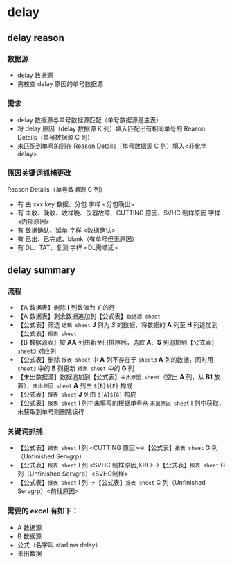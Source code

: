 # delay

## delay reason

### 数据源

- delay 数据源
- 需核查 delay 原因的单号数据源

### 需求

- delay 数据源与单号数据源匹配（单号数据源是主表）
- 将 delay 原因（delay 数据源 K 列）填入匹配出有相同单号的 Reason Details（单号数据源 C 列）
- 未匹配到单号的则在 Reason Details（单号数据源 C 列）填入<非化学 delay>

### 原因关键词抓捕更改

Reason Details（单号数据源 C 列）

- 有 由 xxx key 数据、分包 字样 <分包晚出>
- 有 未收、晚收、收样晚、仪器故障、CUTTING 原因、SVHC 制样原因 字样 <内部原因>
- 有 数据确认、延单 字样 <数据确认>
- 有 已出、已完成、blank（有单号但无原因）<delay>
- 有 DL、TAT、复测 字样 <DL需顺延>

## delay summary

### 流程

- 【A 数据表】删除 **I** 列数值为 _Y_ 的行
- 【A 数据表】剩余数据追加到【公式表】`数据源 sheet`
- 【公式表】筛选 `逻辑 sheet` **J** 列为 _S_ 的数据，将数据的 **A** 列至 **H** 列追加到【公式表】`报表 sheet`
- 【B 数据源表】按 **AA** 列由新至旧排序后，选取 **A**、**S** 列追加到【公式表】`sheet3` 对应列
- 【公式表】删除 `报表 sheet` 中 **A** 列不存在于 `sheet3` **A** 列的数据，同时用 `sheet3` 中的 **B** 列更新 `报表 sheet` 中的 **G** 列
- 【未出数据源】数据追加到【公式表】`未出原因 sheet`（空出 **A** 列，从 **B1** 放置），`未出原因 sheet` **A** 列由 `${B}${F}` 构成
- 【公式表】`报表 sheet` **J** 列由 `${A}${G}` 构成
- 【公式表】`报表 sheet` I 列中未填写的根据单号从 `未出原因 sheet` I 列中获取，未获取到单号则删除该行

### 关键词抓捕

- 【公式表】`报表 sheet` I 列 <CUTTING 原因>→【公式表】`报表 sheet` G 列（Unfinished Servgrp）<CUTTING>
- 【公式表】`报表 sheet` I 列 <SVHC 制样原因,XRF>→【公式表】`报表 sheet` G 列（Unfinished Servgrp）<SVHC制样>
- 【公式表】`报表 sheet` I 列 <ONHOLD>→【公式表】`报表 sheet` G 列（Unfinished Servgrp）<前线原因>

### 需要的 excel 有如下：

- A 数据源
- B 数据源
- 公式（名字叫 starlims delay）
- 未出数据
